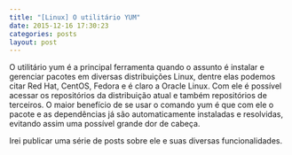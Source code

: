 ```yaml
---
title: "[Linux] O utilitário YUM"
date: 2015-12-16 17:30:23 
categories: posts
layout: post
---
```

<p>
O utilitário yum é a principal ferramenta quando o assunto é instalar e gerenciar pacotes em diversas distribuições Linux, dentre elas podemos citar Red Hat, CentOS, Fedora e é claro a Oracle Linux.
Com ele é possível acessar os repositórios da distribuição atual e também repositórios de terceiros.
O maior benefício de se usar o comando yum é que com ele o pacote e as dependências já são automaticamente instaladas e resolvidas, evitando assim uma possível grande dor de cabeça.</p>

Irei publicar uma série de posts sobre ele e suas diversas funcionalidades.

